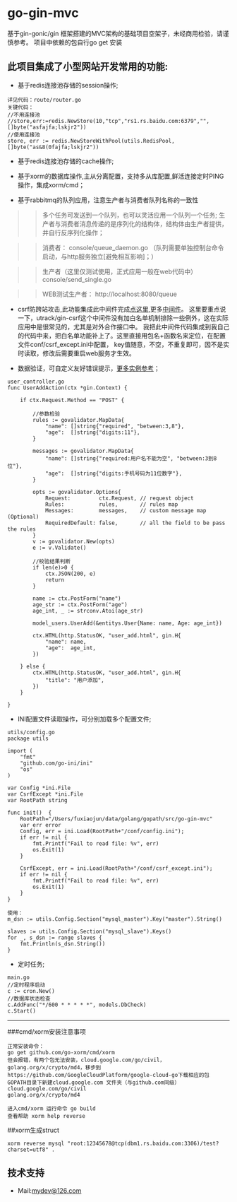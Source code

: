 # go-gin-mvc
基于gin-gonic/gin 框架搭建的MVC架构的基础项目空架子，未经商用检验，请谨慎参考。
项目中依赖的包自行go get 安装

## 此项目集成了小型网站开发常用的功能:  
- 基于redis连接池存储的session操作;
```
详见代码：route/router.go
关键代码：
//不用连接池
//store,err:=redis.NewStore(10,"tcp","rs1.rs.baidu.com:6379","",[]byte("asfajfa;lskjr2"))
//使用连接池
store, err := redis.NewStoreWithPool(utils.RedisPool, []byte("as&8(0fajfa;lskjr2"))
```
 
- 基于redis连接池存储的cache操作;  

- 基于xorm的数据库操作,主从分离配置，支持多从库配置,鲜活连接定时PING操作，集成xorm/cmd；

- 基于rabbitmq的队列应用，注意生产者与消费者队列名称的一致性

>>多个任务可发送到一个队列，也可以灵活应用一个队列一个任务;
生产者与消费者消息传递的是序列化的结构体，结构体由生产者提供，并自行反序列化操作；  

>>消费者：
console/queue_daemon.go
（队列需要单独控制台命令启动，与http服务独立[避免相互影响]；）

>>生产者（这里仅测试使用，正式应用一般在web代码中）
console/send_single.go

>>WEB测试生产者：
http://localhost:8080/queue



- csrf防跨站攻击,此功能集成此中间件完成[点这里](https://github.com/utrack/gin-csrf),更多[中间件](https://github.com/gin-gonic/contrib)。
  这里要重点说一下，utrack/gin-csrf这个中间件没有加白名单机制排除一些例外，这在实际应用中是很常见的，尤其是对外合作接口中。
  我把此中间件代码集成到我自己的代码中来，把白名单功能补上了。这里直接用包名+函数名来定位，在配置文件conf/csrf_except.ini中配置，
  key值随意，不空，不重复即可，因不是实时读取，修改后需要重启web服务才生效。

- 数据验证，可自定义友好错误提示，[更多实例参考](https://github.com/thedevsaddam/govalidator)；
```
user_controller.go
func UserAddAction(ctx *gin.Context) {

	if ctx.Request.Method == "POST" {

		//参数检验
		rules := govalidator.MapData{
			"name": []string{"required", "between:3,8"},
			"age":  []string{"digits:11"},
		}

		messages := govalidator.MapData{
			"name": []string{"required:用户名不能为空", "between:3到8位"},
			"age":  []string{"digits:手机号码为11位数字"},
		}

		opts := govalidator.Options{
			Request:         ctx.Request, // request object
			Rules:           rules,       // rules map
			Messages:        messages,    // custom message map (Optional)
			RequiredDefault: false,       // all the field to be pass the rules
		}
		v := govalidator.New(opts)
		e := v.Validate()

		//校验结果判断
		if len(e)>0 {
			ctx.JSON(200, e)
			return
		}

		name := ctx.PostForm("name")
		age_str := ctx.PostForm("age")
		age_int, _ := strconv.Atoi(age_str)

		model_users.UserAdd(&entitys.User{Name: name, Age: age_int})

		ctx.HTML(http.StatusOK, "user_add.html", gin.H{
			"name": name,
			"age":  age_int,
		})

	} else {
		ctx.HTML(http.StatusOK, "user_add.html", gin.H{
			"title": "用户添加",
		})
	}

}
```  

- INI配置文件读取操作，可分别加载多个配置文件;
```
utils/config.go
package utils

import (
	"fmt"
	"github.com/go-ini/ini"
	"os"
)

var Config *ini.File
var CsrfExcept *ini.File
var RootPath string

func init()  {
	RootPath="/Users/fuxiaojun/data/golang/gopath/src/go-gin-mvc"
	var err error
	Config, err = ini.Load(RootPath+"/conf/config.ini");
	if err != nil {
		fmt.Printf("Fail to read file: %v", err)
		os.Exit(1)
	}

	CsrfExcept, err = ini.Load(RootPath+"/conf/csrf_except.ini");
	if err != nil {
		fmt.Printf("Fail to read file: %v", err)
		os.Exit(1)
	}
}

使用：
m_dsn := utils.Config.Section("mysql_master").Key("master").String()

slaves := utils.Config.Section("mysql_slave").Keys()
for _, s_dsn := range slaves {
	fmt.Println(s_dsn.String())
}

```

- 定时任务;
```
main.go
//定时程序启动
c := cron.New()
//数据库状态检查
c.AddFunc("*/600 * * * * *", models.DbCheck)
c.Start()
```

---

###cmd/xorm安装注意事项
```
正常安装命令：  
go get github.com/go-xorm/cmd/xorm
但会报错，有两个包无法安装，cloud.google.com/go/civil，golang.org/x/crypto/md4，移步到https://github.com/GoogleCloudPlatform/google-cloud-go下载相应的包
GOPATH目录下新建cloud.google.com 文件夹（与github.com同级）
cloud.google.com/go/civil
golang.org/x/crypto/md4

进入cmd/xorm 运行命令 go build
查看帮助 xorm help reverse
```
##xorm生成struct
```
xorm reverse mysql "root:12345678@tcp(dbm1.rs.baidu.com:3306)/test?charset=utf8" .
```


## 技术支持
- Mail:mydev@126.com